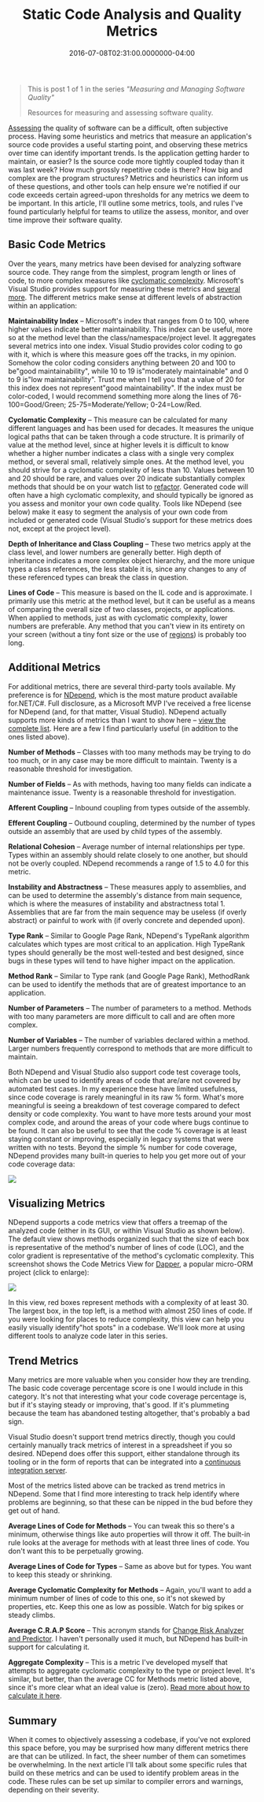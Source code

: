 ﻿---
title: Static Code Analysis and Quality Metrics
date: "2016-07-08T02:31:00.0000000-04:00"
description: Assessing the quality of software can be a difficult, often subjective process. Having some heuristics and metrics that measure an application's source code provides a useful starting point, and observing these metrics over time can identify important trends.
featuredImage: /img/static-code-analysis-and-quality-metrics-760x360.png
---

> This is post 1 of 1 in the series *"Measuring and Managing Software Quality"*
>
> Resources for measuring and assessing software quality.

[Assessing](https://ardalis.com/assessments) the quality of software can be a difficult, often subjective process. Having some heuristics and metrics that measure an application's source code provides a useful starting point, and observing these metrics over time can identify important trends. Is the application getting harder to maintain, or easier? Is the source code more tightly coupled today than it was last week? How much grossly repetitive code is there? How big and complex are the program structures? Metrics and heuristics can inform us of these questions, and other tools can help ensure we're notified if our code exceeds certain agreed-upon thresholds for any metrics we deem to be important. In this article, I'll outline some metrics, tools, and rules I've found particularly helpful for teams to utilize the assess, monitor, and over time improve their software quality.

## Basic Code Metrics

Over the years, many metrics have been devised for analyzing software source code. They range from the simplest, program length or lines of code, to more complex measures like [cyclomatic complexity](https://en.wikipedia.org/wiki/Cyclomatic_complexity). Microsoft's Visual Studio provides support for measuring these metrics and [several more](https://msdn.microsoft.com/en-us/library/bb385914.aspx). The different metrics make sense at different levels of abstraction within an application:

**Maintainability Index** – Microsoft's index that ranges from 0 to 100, where higher values indicate better maintainability. This index can be useful, more so at the method level than the class/namespace/project level. It aggregates several metrics into one index. Visual Studio provides color coding to go with it, which is where this measure goes off the tracks, in my opinion. Somehow the color coding considers anything between 20 and 100 to be"good maintainability", while 10 to 19 is"moderately maintainable" and 0 to 9 is"low maintainability". Trust me when I tell you that a value of 20 for this index does not represent"good maintainability". If the index must be color-coded, I would recommend something more along the lines of 76-100=Good/Green; 25-75=Moderate/Yellow; 0-24=Low/Red.

**Cyclomatic Complexity** – This measure can be calculated for many different languages and has been used for decades. It measures the unique logical paths that can be taken through a code structure. It is primarily of value at the method level, since at higher levels it is difficult to know whether a higher number indicates a class with a single very complex method, or several small, relatively simple ones. At the method level, you should strive for a cyclomatic complexity of less than 10. Values between 10 and 20 should be rare, and values over 20 indicate substantially complex methods that should be on your watch list to [refactor](https://www.pluralsight.com/courses/refactoring-fundamentals). Generated code will often have a high cyclomatic complexity, and should typically be ignored as you assess and monitor your own code quality. Tools like NDepend (see below) make it easy to segment the analysis of your own code from included or generated code (Visual Studio's support for these metrics does not, except at the project level).

**Depth of Inheritance and Class Coupling** – These two metrics apply at the class level, and lower numbers are generally better. High depth of inheritance indicates a more complex object hierarchy, and the more unique types a class references, the less stable it is, since any changes to any of these referenced types can break the class in question.

**Lines of Code** – This measure is based on the IL code and is approximate. I primarily use this metric at the method level, but it can be useful as a means of comparing the overall size of two classes, projects, or applications. When applied to methods, just as with cyclomatic complexity, lower numbers are preferable. Any method that you can't view in its entirety on your screen (without a tiny font size or the use of [regions](http://ardalis.com/regional-differences)) is probably too long.

## Additional Metrics

For additional metrics, there are several third-party tools available. My preference is for [NDepend](http://www.ndepend.com/), which is the most mature product available for.NET/C#. Full disclosure, as a Microsoft MVP I've received a free license for NDepend (and, for that matter, Visual Studio). NDepend actually supports more kinds of metrics than I want to show here – [view the complete list](http://www.ndepend.com/docs/code-metrics). Here are a few I find particularly useful (in addition to the ones listed above).

**Number of Methods** – Classes with too many methods may be trying to do too much, or in any case may be more difficult to maintain. Twenty is a reasonable threshold for investigation.

**Number of Fields** – As with methods, having too many fields can indicate a maintenance issue. Twenty is a reasonable threshold for investigation.

**Afferent Coupling** – Inbound coupling from types outside of the assembly.

**Efferent Coupling** – Outbound coupling, determined by the number of types outside an assembly that are used by child types of the assembly.

**Relational Cohesion** – Average number of internal relationships per type. Types within an assembly should relate closely to one another, but should not be overly coupled. NDepend recommends a range of 1.5 to 4.0 for this metric.

**Instability and Abstractness** – These measures apply to assemblies, and can be used to determine the assembly's distance from main sequence, which is where the measures of instability and abstractness total 1. Assemblies that are far from the main sequence may be useless (if overly abstract) or painful to work with (if overly concrete and depended upon).

**Type Rank** – Similar to Google Page Rank, NDepend's TypeRank algorithm calculates which types are most critical to an application. High TypeRank types should generally be the most well-tested and best designed, since bugs in these types will tend to have higher impact on the application.

**Method Rank** – Similar to Type rank (and Google Page Rank), MethodRank can be used to identify the methods that are of greatest importance to an application.

**Number of Parameters** – The number of parameters to a method. Methods with too many parameters are more difficult to call and are often more complex.

**Number of Variables** – The number of variables declared within a method. Larger numbers frequently correspond to methods that are more difficult to maintain.

Both NDepend and Visual Studio also support code test coverage tools, which can be used to identify areas of code that are/are not covered by automated test cases. In my experience these have limited usefulness, since code coverage is rarely meaningful in its raw % form. What's more meaningful is seeing a breakdown of test coverage compared to defect density or code complexity. You want to have more tests around your most complex code, and around the areas of your code where bugs continue to be found. It can also be useful to see that the code % coverage is at least staying constant or improving, especially in legacy systems that were written with no tests. Beyond the simple % number for code coverage, NDepend provides many built-in queries to help you get more out of your code coverage data:

![](/img/ndependcodecoveragequeries.png)

## Visualizing Metrics

NDepend supports a code metrics view that offers a treemap of the analyzed code (either in its GUI, or within Visual Studio as shown below). The default view shows methods organized such that the size of each box is representative of the method's number of lines of code (LOC), and the color gradient is representative of the method's cyclomatic complexity. This screenshot shows the Code Metrics View for [Dapper](https://github.com/StackExchange/dapper-dot-net), a popular micro-ORM project (click to enlarge):

![](/img/dappercodemetrics-300x134.png)

In this view, red boxes represent methods with a complexity of at least 30. The largest box, in the top left, is a method with almost 250 lines of code. If you were looking for places to reduce complexity, this view can help you easily visually identify"hot spots" in a codebase. We'll look more at using different tools to analyze code later in this series.

## Trend Metrics

Many metrics are more valuable when you consider how they are trending. The basic code coverage percentage score is one I would include in this category. It's not that interesting what your code coverage percentage is, but if it's staying steady or improving, that's good. If it's plummeting because the team has abandoned testing altogether, that's probably a bad sign.

Visual Studio doesn't support trend metrics directly, though you could certainly manually track metrics of interest in a spreadsheet if you so desired. NDepend does offer this support, either standalone through its tooling or in the form of reports that can be integrated into a [continuous integration server](http://deviq.com/continuous-integration/).

Most of the metrics listed above can be tracked as trend metrics in NDepend. Some that I find more interesting to track help identify where problems are beginning, so that these can be nipped in the bud before they get out of hand.

**Average Lines of Code for Methods** – You can tweak this so there's a minimum, otherwise things like auto properties will throw it off. The built-in rule looks at the average for methods with at least three lines of code. You don't want this to be perpetually growing.

**Average Lines of Code for Types** – Same as above but for types. You want to keep this steady or shrinking.

**Average Cyclomatic Complexity for Methods** – Again, you'll want to add a minimum number of lines of code to this one, so it's not skewed by properties, etc. Keep this one as low as possible. Watch for big spikes or steady climbs.

**Average C.R.A.P Score** – This acronym stands for [Change Risk Analyzer and Predictor](http://www.artima.com/weblogs/viewpost.jsp?thread=215899). I haven't personally used it much, but NDepend has built-in support for calculating it.

**Aggregate Complexity** – This is a metric I've developed myself that attempts to aggregate cyclomatic complexity to the type or project level. It's similar, but better, than the average CC for Methods metric listed above, since it's more clear what an ideal value is (zero). [Read more about how to calculate it here](https://ardalis.com/measuring-aggregate-complexity-in-software-applications).

## Summary

When it comes to objectively assessing a codebase, if you've not explored this space before, you may be surprised how many different metrics there are that can be utilized. In fact, the sheer number of them can sometimes be overwhelming. In the next article I'll talk about some specific rules that build on these metrics and can be used to identify problem areas in the code. These rules can be set up similar to compiler errors and warnings, depending on their severity.

